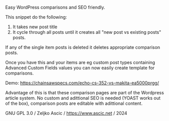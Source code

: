 Easy WordPress comparisons and SEO friendly.

This snippet do the following:
1. It takes new post title
2. It cycle through all posts until it creates all "new post vs existing posts" posts.

If any of the single item posts is deleted it deletes appropriate comparison posts.

Once you have this and your items are eg custom post types containing Advanced Custom Fields values you can now easily create template for comparisons.

Demo: https://chainsawspecs.com/echo-cs-352-vs-makita-ea5000prgg/

Advantage of this is that these comparison pages are part of the Wordpress article system. No custom and adittional SEO is needed (YOAST works out of the box), comparison posts are editable with adittional content.

GNU GPL 3.0 / Zeljko Ascic / https://www.ascic.net / 2024
